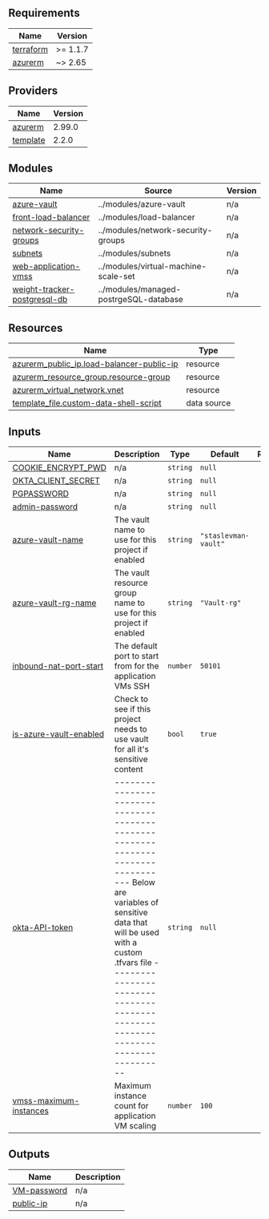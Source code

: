 <!-- BEGIN_TF_DOCS -->
## Requirements

| Name | Version |
|------|---------|
| <a name="requirement_terraform"></a> [terraform](#requirement\_terraform) | >= 1.1.7 |
| <a name="requirement_azurerm"></a> [azurerm](#requirement\_azurerm) | ~> 2.65 |

## Providers

| Name | Version |
|------|---------|
| <a name="provider_azurerm"></a> [azurerm](#provider\_azurerm) | 2.99.0 |
| <a name="provider_template"></a> [template](#provider\_template) | 2.2.0 |

## Modules

| Name | Source | Version |
|------|--------|---------|
| <a name="module_azure-vault"></a> [azure-vault](#module\_azure-vault) | ../modules/azure-vault | n/a |
| <a name="module_front-load-balancer"></a> [front-load-balancer](#module\_front-load-balancer) | ../modules/load-balancer | n/a |
| <a name="module_network-security-groups"></a> [network-security-groups](#module\_network-security-groups) | ../modules/network-security-groups | n/a |
| <a name="module_subnets"></a> [subnets](#module\_subnets) | ../modules/subnets | n/a |
| <a name="module_web-application-vmss"></a> [web-application-vmss](#module\_web-application-vmss) | ../modules/virtual-machine-scale-set | n/a |
| <a name="module_weight-tracker-postgresql-db"></a> [weight-tracker-postgresql-db](#module\_weight-tracker-postgresql-db) | ../modules/managed-postrgeSQL-database | n/a |

## Resources

| Name | Type |
|------|------|
| [azurerm_public_ip.load-balancer-public-ip](https://registry.terraform.io/providers/hashicorp/azurerm/latest/docs/resources/public_ip) | resource |
| [azurerm_resource_group.resource-group](https://registry.terraform.io/providers/hashicorp/azurerm/latest/docs/resources/resource_group) | resource |
| [azurerm_virtual_network.vnet](https://registry.terraform.io/providers/hashicorp/azurerm/latest/docs/resources/virtual_network) | resource |
| [template_file.custom-data-shell-script](https://registry.terraform.io/providers/hashicorp/template/latest/docs/data-sources/file) | data source |

## Inputs

| Name | Description | Type | Default | Required |
|------|-------------|------|---------|:--------:|
| <a name="input_COOKIE_ENCRYPT_PWD"></a> [COOKIE\_ENCRYPT\_PWD](#input\_COOKIE\_ENCRYPT\_PWD) | n/a | `string` | `null` | no |
| <a name="input_OKTA_CLIENT_SECRET"></a> [OKTA\_CLIENT\_SECRET](#input\_OKTA\_CLIENT\_SECRET) | n/a | `string` | `null` | no |
| <a name="input_PGPASSWORD"></a> [PGPASSWORD](#input\_PGPASSWORD) | n/a | `string` | `null` | no |
| <a name="input_admin-password"></a> [admin-password](#input\_admin-password) | n/a | `string` | `null` | no |
| <a name="input_azure-vault-name"></a> [azure-vault-name](#input\_azure-vault-name) | The vault name to use for this project if enabled | `string` | `"staslevman-vault"` | no |
| <a name="input_azure-vault-rg-name"></a> [azure-vault-rg-name](#input\_azure-vault-rg-name) | The vault resource group name to use for this project if enabled | `string` | `"Vault-rg"` | no |
| <a name="input_inbound-nat-port-start"></a> [inbound-nat-port-start](#input\_inbound-nat-port-start) | The default port to start from for the application VMs SSH | `number` | `50101` | no |
| <a name="input_is-azure-vault-enabled"></a> [is-azure-vault-enabled](#input\_is-azure-vault-enabled) | Check to see if this project needs to use vault for all it's sensitive content | `bool` | `true` | no |
| <a name="input_okta-API-token"></a> [okta-API-token](#input\_okta-API-token) | ----------------------------------------------------------------------------------- Below are variables of sensitive data that will be used with a custom .tfvars file ----------------------------------------------------------------------------------- | `string` | `null` | no |
| <a name="input_vmss-maximum-instances"></a> [vmss-maximum-instances](#input\_vmss-maximum-instances) | Maximum instance count for application VM scaling | `number` | `100` | no |

## Outputs

| Name | Description |
|------|-------------|
| <a name="output_VM-password"></a> [VM-password](#output\_VM-password) | n/a |
| <a name="output_public-ip"></a> [public-ip](#output\_public-ip) | n/a |
<!-- END_TF_DOCS -->